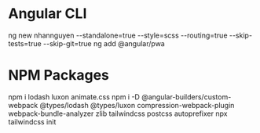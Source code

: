 # Angular CLI
ng new nhannguyen --standalone=true --style=scss --routing=true --skip-tests=true --skip-git=true
ng add @angular/pwa

# NPM Packages
npm i lodash luxon animate.css
npm i -D @angular-builders/custom-webpack @types/lodash @types/luxon compression-webpack-plugin webpack-bundle-analyzer zlib tailwindcss postcss autoprefixer
npx tailwindcss init
